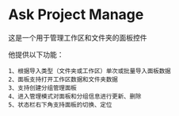 # Ask Project Manage

这是一个用于管理工作区和文件夹的面板控件

他提供以下功能：
>
    1、根据导入类型（文件夹或工作区）单次或批量导入面板数据
    2、面板支持打开工作区数据和文件夹数据
    3、支持创建分组管理面板
    4、进入管理模式对面板和分组信息进行更新、删除
    5、状态栏右下角支持面板的切换、定位
